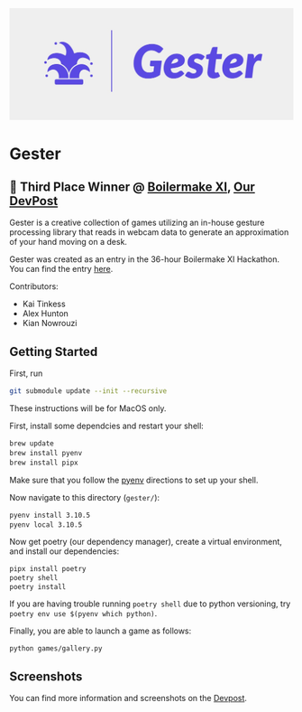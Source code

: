 ![logo](screenshots/Gester-logos.jpeg)

# Gester

## 🥉 Third Place Winner @ [Boilermake XI](https://boilermake-xi.devpost.com), [Our DevPost](https://devpost.com/software/gester-a-gesture-based-arcade-platform)

Gester is a creative collection of games utilizing an in-house gesture processing library that reads in webcam data to generate an approximation of your hand moving on a desk.

Gester was created as an entry in the 36-hour Boilermake XI Hackathon. You can find the entry [here](https://devpost.com/software/gester-a-gesture-based-arcade-platform).

Contributors:
- Kai Tinkess
- Alex Hunton
- Kian Nowrouzi

## Getting Started

First, run
```bash
git submodule update --init --recursive
```

These instructions will be for MacOS only.

First, install some dependcies and restart your shell:
```bash
brew update
brew install pyenv
brew install pipx
```

Make sure that you follow the [pyenv](https://github.com/pyenv/pyenv) directions to set up your shell.

Now navigate to this directory (`gester/`):
```bash
pyenv install 3.10.5
pyenv local 3.10.5
```

Now get poetry (our dependency manager), create a virtual environment, and install our dependencies:
```
pipx install poetry
poetry shell
poetry install
```

If you are having trouble running `poetry shell` due to python versioning, try `poetry env use $(pyenv which python)`.

Finally, you are able to launch a game as follows:
```
python games/gallery.py
```

## Screenshots

You can find more information and screenshots on the [Devpost](https://devpost.com/software/gester-a-gesture-based-arcade-platform).
